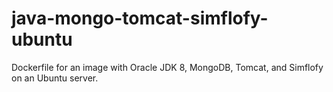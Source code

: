 # java-mongo-tomcat-simflofy-ubuntu
Dockerfile for an image with Oracle JDK 8, MongoDB, Tomcat, and Simflofy on an Ubuntu server.
